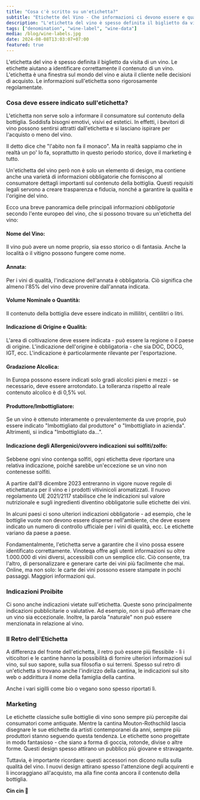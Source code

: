 ```yaml
---
title: "Cosa c'è scritto su un'etichetta?"
subtitle: "Etichette del Vino - Che informazioni ci devono essere e quali ci possono essere?"
description: "L'etichetta del vino è spesso definita il biglietto da visita di un vino. Le etichette aiutano a identificare correttamente il contenuto di un vino. L'etichetta è una finestra sul mondo del vino e aiuta i compratori nella decisione di acquisto."
tags: ["denomination", "wine-label", "wine-data"]
media: /blog/wine-labels.jpg
date: 2024-08-08T13:03:07+07:00
featured: true
---
```


L'etichetta del vino è spesso definita il biglietto da visita di un vino. Le etichette aiutano a identificare correttamente il contenuto di un vino. L'etichetta è una finestra sul mondo del vino e aiuta il cliente nelle decisioni di acquisto. Le informazioni sull'etichetta sono rigorosamente regolamentate.

### Cosa deve essere indicato sull'etichetta?

L'etichetta non serve solo a informare il consumatore sul contenuto della bottiglia. Soddisfa bisogni emotivi, visivi ed estetici. In effetti, i bevitori di vino possono sentirsi attratti dall'etichetta e si lasciano ispirare per l'acquisto o meno del vino.

Il detto dice che "l'abito non fa il monaco". Ma in realtà sappiamo che in realtà un po' lo fa, soprattutto in questo periodo storico, dove il marketing è tutto.

Un'etichetta del vino però non è solo un elemento di design, ma contiene anche una varietà di informazioni obbligatorie che forniscono al consumatore dettagli importanti sul contenuto della bottiglia. Questi requisiti legali servono a creare trasparenza e fiducia, nonché a garantire la qualità e l'origine del vino.

Ecco una breve panoramica delle principali informazioni _obbligatorie_ secondo l'ente europeo del vino, che si possono trovare su un'etichetta del vino:

#### Nome del Vino:

Il vino può avere un nome proprio, sia esso storico o di fantasia. Anche la località o il vitigno possono fungere come nome.

#### Annata:

Per i vini di qualità, l'indicazione dell'annata è obbligatoria. Ciò significa che almeno l'85% del vino deve provenire dall'annata indicata.

#### Volume Nominale o Quantità:

Il contenuto della bottiglia deve essere indicato in millilitri, centilitri o litri.

#### Indicazione di Origine e Qualità:

L'area di coltivazione deve essere indicata - può essere la regione o il paese di origine. L'indicazione dell'origine è obbligatoria - che sia DOC, DOCG, IGT, ecc. L'indicazione è particolarmente rilevante per l'esportazione.

#### Gradazione Alcolica:

In Europa possono essere indicati solo gradi alcolici pieni e mezzi - se necessario, deve essere arrotondato. La tolleranza rispetto al reale contenuto alcolico è di 0,5% vol. 

#### Produttore/Imbottigliatore:

Se un vino è ottenuto interamente o prevalentemente da uve proprie, può essere indicato "Imbottigliato dal produttore" o "Imbottigliato in azienda". Altrimenti, si indica "Imbottigliato da...".

#### Indicazione degli Allergenici/ovvero indicazioni sui solfiti/zolfo:

Sebbene ogni vino contenga solfiti, ogni etichetta deve riportare una relativa indicazione, poiché sarebbe un'eccezione se un vino non contenesse solfiti.

A partire dall'8 dicembre 2023 entreranno in vigore nuove regole di etichettatura per il vino e i prodotti vitivinicoli aromatizzati. Il nuovo regolamento UE 2021/2117 stabilisce che le indicazioni sul valore nutrizionale e sugli ingredienti diventino obbligatorie sulle etichette dei vini.

In alcuni paesi ci sono ulteriori indicazioni obbligatorie - ad esempio, che le bottiglie vuote non devono essere disperse nell'ambiente, che deve essere indicato un numero di controllo ufficiale per i vini di qualità, ecc. Le etichette variano da paese a paese.

Fondamentalmente, l'etichetta serve a garantire che il vino possa essere identificato correttamente. Vinoteqa offre agli utenti informazioni su oltre 1.000.000 di vini diversi, accessibili con un semplice clic. Ciò consente, tra l'altro, di personalizzare e generare carte dei vini più facilmente che mai. Online, ma non solo: le carte dei vini possono essere stampate in pochi passaggi. Maggiori informazioni qui.


### Indicazioni Proibite

Ci sono anche indicazioni vietate sull'etichetta. Queste sono principalmente indicazioni pubblicitarie o valutative. Ad esempio, non si può affermare che un vino sia eccezionale. Inoltre, la parola "naturale" non può essere menzionata in relazione al vino.


### Il Retro dell'Etichetta

A differenza del fronte dell'etichetta, il retro può essere più flessibile - lì i viticoltori e le cantine hanno la possibilità di fornire ulteriori informazioni sul vino, sul suo sapore, sulla sua filosofia o sui terreni. Spesso sul retro di un'etichetta si trovano anche l'indirizzo della cantina, le indicazioni sul sito web o addirittura il nome della famiglia della cantina.

Anche i vari sigilli come bio o vegano sono spesso riportati lì.

### Marketing

Le etichette classiche sulle bottiglie di vino sono sempre più percepite dai consumatori come antiquate. Mentre la cantina Mouton-Rothschild lascia disegnare le sue etichette da artisti contemporanei da anni, sempre più produttori stanno seguendo questa tendenza. Le etichette sono progettate in modo fantasioso - che siano a forma di goccia, rotonde, divise o altre forme. Questi design spesso attirano un pubblico più giovane e stravagante.

Tuttavia, è importante ricordare: questi accessori non dicono nulla sulla qualità del vino. I nuovi design attirano spesso l'attenzione degli acquirenti e li incoraggiano all'acquisto, ma alla fine conta ancora il contenuto della bottiglia. 

**Cin cin 🍷**
